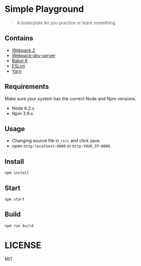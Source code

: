 # Simple Playground

> A boilerplate let you practice or learn something.

## Contains

- [Webpack 2](https://webpack.github.io)
- [Webpack-dev-server](https://webpack.github.io/docs/webpack-dev-server.html)
- [Babel 6](https://babeljs.io/)
- [ESLint](http://eslint.org/)
- [Yarn](https://yarnpkg.com/)

## Requirements
Make sure your system has the correct Node and Npm versions.

- Node 6.2.x
- Npm 3.9.x

## Usage
- Changing source file in `/src` and click save.
- open `http:localhost:8000` or `http:YOUR_IP:8000`.

## Install
```
npm install
```

## Start
```
npm start
```

## Build
```
npm run build
```

LICENSE
=======

MIT
